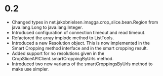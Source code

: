 0.2
===

* Changed types in net.jakobnielsen.imagga.crop_slice.bean.Region from java.lang.Long to java.lang.Integer.
* Introduced configuration of connection timeout and read timeout.
* Refactored the array implode method to ListTools.
* Introduced a new Resolution object. This is now implemented in the Smart Cropping method interface and in the smart
  cropping result.
* Added support for no resolutions given in the CropSliceAPIClient.smartCroppingByUrls method.
* Introduced two new variants of the smartCroppingsByUrls method to make use simpler.